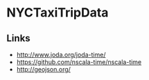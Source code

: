 # NYCTaxiTripData

## Links

- http://www.joda.org/joda-time/
- https://github.com/nscala-time/nscala-time
- http://geojson.org/
